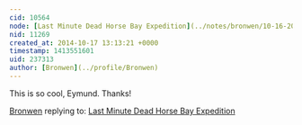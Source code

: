 ```yaml
---
cid: 10564
node: [Last Minute Dead Horse Bay Expedition](../notes/bronwen/10-16-2014/last-minute-dead-horse-bay-expedition)
nid: 11269
created_at: 2014-10-17 13:13:21 +0000
timestamp: 1413551601
uid: 237313
author: [Bronwen](../profile/Bronwen)
---
```


This is so cool, Eymund. Thanks!

[Bronwen](../profile/Bronwen) replying to: [Last Minute Dead Horse Bay Expedition](../notes/bronwen/10-16-2014/last-minute-dead-horse-bay-expedition)

